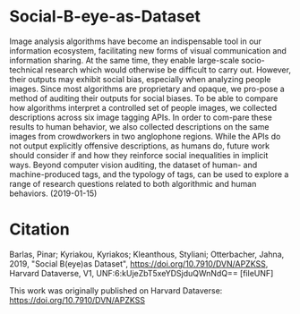# Social-B-eye-as-Dataset
Image analysis algorithms have become an indispensable tool in our information ecosystem, facilitating new forms of visual communication and information sharing. At the same time, they enable large-scale socio-technical research which would otherwise be difficult to carry out. However, their outputs may exhibit social bias, especially when analyzing people images. Since most algorithms are proprietary and opaque, we pro-pose a method of auditing their outputs for social biases. To be able to compare how algorithms interpret a controlled set of people images, we collected descriptions across six image tagging APIs. In order to com-pare these results to human behavior, we also collected descriptions on the same images from crowdworkers in two anglophone regions. While the APIs do not output explicitly offensive descriptions, as humans do, future work should consider if and how they reinforce social inequalities in implicit ways. Beyond computer vision auditing, the dataset of human- and machine-produced tags, and the typology of tags, can be used to explore a range of research questions related to both algorithmic and human behaviors. (2019-01-15)

# Citation
Barlas, Pinar; Kyriakou, Kyriakos; Kleanthous, Styliani; Otterbacher, Jahna, 2019, "Social B(eye)as Dataset", https://doi.org/10.7910/DVN/APZKSS, Harvard Dataverse, V1, UNF:6:kUjeZbT5xeYDSjduQWnNdQ== [fileUNF]

This work was originally published on Harvard Dataverse: https://doi.org/10.7910/DVN/APZKSS
